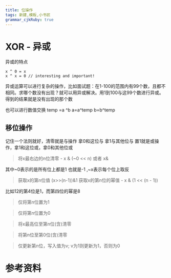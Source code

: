 ```yaml
---
title: 位操作
tags: 新建,模板,小书匠
grammar_cjkRuby: true
---
```



# XOR - 异或
异或的特点 

```
x ^ 0 = x
x ^ x = 0 // interesting and important!
```

异或运算可以进行复杂的操作，比如面试题：在1-100的范围内有99个数，且都不相同。求哪个数没有出现？就可以用异或解决。用1到100与这99个数进行异或。得到的结果就是没有出现的那个数

也可以进行数值交换 
temp =a ^b
a=a^temp
b=b^temp


## 移位操作 
记住一个法则就好，清零就是与操作 拿0和这位与 拿1与其他位与
置1就是或操作，拿1和这位或，拿0和其他位或

> 将x最右边的n位清零 - x & (~0 << n) 或者  x&

其中~0表示的是所有位上都是1 也就是-1 ,~x表示每个位上取反

> 获取x的第n位值 (x>>(n-1))&1 
获取x的第n位的幂值 - x & (1 << (n - 1))

比如12的第4位是1，而第四位的幂是8

>仅将第n位置为1

>仅将第n位置为0

> 将x最高位至第n位(含)清零 

> 将第n位至第0位(含)清零

> 仅更新第n位，写入值为v; v为1则更新为1，否则为0


# 参考资料